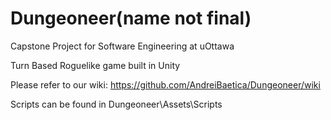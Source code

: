 # Dungeoneer(name not final)

Capstone Project for Software Engineering at uOttawa

Turn Based Roguelike game built in Unity


Please refer to our wiki: https://github.com/AndreiBaetica/Dungeoneer/wiki


Scripts can be found in Dungeoneer\Assets\Scripts